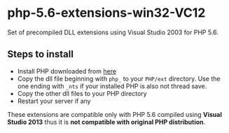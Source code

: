 # php-5.6-extensions-win32-VC12
Set of precompiled DLL extensions using Visual Studio 2003 for PHP 5.6.

## Steps to install
* Install PHP downloaded from [here](https://github.com/maryo/php-5.6.13-win32-VC12)
* Copy the dll file beginning with `php_` to your `PHP/ext` directory. Use the one ending with `_nts` if your installed PHP is also not thread save.
* Copy the other dll files to your PHP directory
* Restart your server if any

These extensions are compatible only with PHP 5.6 compiled using **Visual Studio 2013** thus it is **not compatible with original PHP distribution**.
